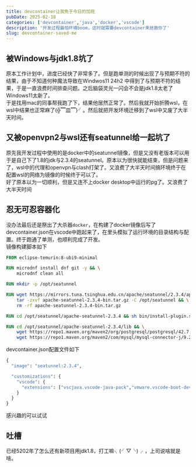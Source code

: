 ```yaml
---
title: devcontainer让我免于今日的加班
pubDate: 2025-02-18
categories: ['devcontainer','java','docker','vscode']
description: '开发过程最怕环境boom，这时就需要devcontainer来拯救你了'
slug: devcontainer-saved-me
---
```


## 被Windows与jdk1.8坑了
原本工作计划中，进度已经快了非常多了。但是跑单测的时候出现了与预期不符的结果，由于不知道何种魔法导致在Windwos11 24h2 中得到了与预期不符的结果，于是一直浪费时间排查问题。之后脑袋灵光一闪会不会是jdk1.8太老了Windows11太新了。   
于是找用mac的同事帮我跑了下，结果他居然正常了。然后我就开始折腾wsl，在wsl中结果也正常麻了(╬▔皿▔)╯。然后就把开发环境迁移到了wsl中又废了大半天时间。

## 又被openvpn2与wsl还有seatunnel给一起坑了
原先我开发过程中使用的是docker中的seatunnel镜像，但是又没有老版本可以用于是自己下了1.8的jdk与2.3.4的seatunnel。原本以为很快就能结束，但是问题来了，wsl中的代理和openvpn与clash打架了。又浪费了大半天时间搞环境终于在配置wsl的网络为镜像的时候终于可以了。   
好了原本以为一切顺利，但是又连不上docker desktop中运行的pg了。又浪费了大半天时间

## 忍无可忍容器化
没办法最后还是祭出了大杀器`docker`，在构建了docker镜像后写了devcontainer.json在vscode中跑起来了，在里头模拟了运行环境的目录结构与配置。终于跑通了单测，也顺利完成了开发。   
镜像构建脚本如下
```Dockerfile
FROM eclipse-temurin:8-ubi9-minimal

RUN microdnf install dnf git -y && \
	microdnf clean all 

RUN mkdir -p /opt/seatunnel

RUN wget https://mirrors.tuna.tsinghua.edu.cn/apache/seatunnel/2.3.4/apache-seatunnel-2.3.4-bin.tar.gz && \
	tar -zxvf apache-seatunnel-2.3.4-bin.tar.gz -C /opt/seatunnel && \
	rm -rf apache-seatunnel-2.3.4-bin.tar.gz

RUN cd /opt/seatunnel/apache-seatunnel-2.3.4 && sh bin/install-plugin.sh 2.3.4

RUN cd /opt/seatunnel/apache-seatunnel-2.3.4/lib && \
	wget https://repo1.maven.org/maven2/org/postgresql/postgresql/42.7.5/postgresql-42.7.5.jar && \
	wget https://repo1.maven.org/maven2/com/mysql/mysql-connector-j/9.2.0/mysql-connector-j-9.2.0.jar
```
devcontainer.json配置文件如下
```Dockerfile
{
  "image": "seatunnel:2.3.4",

  "customizations": {
    "vscode": {
      "extensions": ["vscjava.vscode-java-pack","vmware.vscode-boot-dev-pack","mhutchie.git-graph","donjayamanne.githistory","huizhou.githd","redhat.vscode-xml","redhat.vscode-yaml"]
    }
  }
}
```
感兴趣的可以试试

## 吐槽
已经5202年了怎么还有新项目用jdk1.8，打工嘛╮(╯▽╰)╭ ，上司说啥就是啥。
